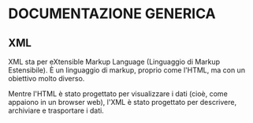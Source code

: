 # DOCUMENTAZIONE GENERICA

## XML

XML sta per eXtensible Markup Language (Linguaggio di Markup Estensibile).
È un linguaggio di markup, proprio come l'HTML, ma con un obiettivo molto diverso.

Mentre l'HTML è stato progettato per visualizzare i dati (cioè, come appaiono in un browser web), 
l'XML è stato progettato per descrivere, archiviare e trasportare i dati.
